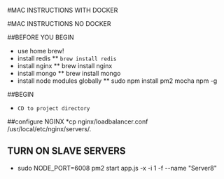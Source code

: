 #MAC INSTRUCTIONS WITH DOCKER

#MAC INSTRUCTIONS NO DOCKER

##BEFORE YOU BEGIN
* use home brew!
* install redis
** `brew install redis`
* install nginx
** brew install nginx
* install mongo
** brew install mongo
* install node modules globally 
** sudo npm install pm2 mocha npm -g

##BEGIN
* `CD to project directory`

##configure NGINX
*cp nginx/loadbalancer.conf /usr/local/etc/nginx/servers/.

## TURN ON SLAVE SERVERS
* sudo NODE_PORT=6008 pm2 start app.js -x -i 1 -f --name "Server8"

